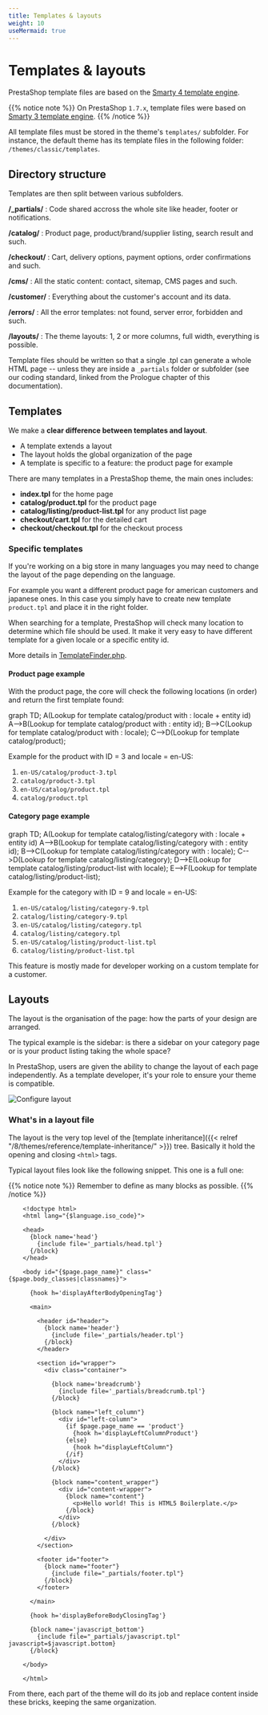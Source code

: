 ```yaml
---
title: Templates & layouts
weight: 10
useMermaid: true
---
```


# Templates & layouts

PrestaShop template files are based on the [Smarty 4 template engine](https://smarty-php.github.io/smarty/).

{{% notice note %}}
On PrestaShop `1.7.x`, template files were based on [Smarty 3 template engine](https://www.smarty.net/v3_overview).
{{% /notice %}}

All template files must be stored in the theme's `templates/` subfolder. For instance, the default theme
has its template files in the following folder: `/themes/classic/templates`.

## Directory structure

Templates are then split between various subfolders.

**/_partials/**
: Code shared accross the whole site like header, footer or notifications.

**/catalog/**
: Product page, product/brand/supplier listing, search result and such.

**/checkout/**
: Cart, delivery options, payment options, order confirmations and such.

**/cms/**
: All the static content: contact, sitemap, CMS pages and such.

**/customer/**
: Everything about the customer's account and its data.

**/errors/**
: All the error templates: not found, server error, forbidden and such.

**/layouts/**
: The theme layouts: 1, 2 or more columns, full width, everything is possible.

Template files should be written so that a single .tpl can generate a whole HTML page -- unless they are
inside a `_partials` folder or subfolder (see our coding standard, linked from the Prologue chapter
of this documentation).

## Templates

We make a **clear difference between templates and layout**.

* A template extends a layout
* The layout holds the global organization of the page
* A template is specific to a feature: the product page for example

There are many templates in a PrestaShop theme, the main ones includes:

* **index.tpl** for the home page
* **catalog/product.tpl** for the product page
* **catalog/listing/product-list.tpl** for any product list page
* **checkout/cart.tpl** for the detailed cart
* **checkout/checkout.tpl** for the checkout process

### Specific templates

If you're working on a big store in many languages you may need to change the layout
of the page depending on the language.

For example you want a different product page for american customers and japanese ones.
In this case you simply have to create new template `product.tpl` and place it in
the right folder.

When searching for a template, PrestaShop will check many location to determine
which file should be used. It make it very easy to have different template for a
given locale or a specific entity id.

More details in [TemplateFinder.php](https://github.com/PrestaShop/PrestaShop/blob/8.0.x/classes/Smarty/TemplateFinder.php#L71-L117).

#### Product page example

With the product page, the core will check the following locations (in order) and
return the first template found:

<div class="mermaid">
graph TD;
    A(Lookup for template catalog/product with : locale + entity id)
    A-->B(Lookup for template catalog/product with : entity id);
    B-->C(Lookup for template catalog/product with : locale);
    C-->D(Lookup for template catalog/product);
</div>

Example for the product with ID = 3 and locale = en-US:

1. `en-US/catalog/product-3.tpl`
2. `catalog/product-3.tpl`
3. `en-US/catalog/product.tpl`
4. `catalog/product.tpl`

#### Category page example

<div class="mermaid">
graph TD;
    A(Lookup for template catalog/listing/category with : locale + entity id)
    A-->B(Lookup for template catalog/listing/category with : entity id);
    B-->C(Lookup for template catalog/listing/category with : locale);
    C-->D(Lookup for template catalog/listing/category);
    D-->E(Lookup for template catalog/listing/product-list with locale);
    E-->F(Lookup for template catalog/listing/product-list);
    
</div>

Example for the category with ID = 9 and locale = en-US:

1. `en-US/catalog/listing/category-9.tpl`
2. `catalog/listing/category-9.tpl`
3. `en-US/catalog/listing/category.tpl`
4. `catalog/listing/category.tpl`
5. `en-US/catalog/listing/product-list.tpl`
6. `catalog/listing/product-list.tpl`

This feature is mostly made for developer working on a custom template for a customer.

## Layouts

The layout is the organisation of the page: how the parts of your design are arranged.

The typical example is the sidebar: is there a sidebar on your category page or is your product listing taking the whole space?

In PrestaShop, users are given the ability to change the layout of each page independently. 
As a template developer, it's your role to ensure your theme is compatible.

![Configure layout](../img/configure-layout.png)

### What's in a layout file

The layout is the very top level of the [template inheritance]({{< relref "/8/themes/reference/template-inheritance/" >}})
tree. Basically it hold the opening and closing `<html>` tags.

Typical layout files look like the following snippet. This one is a full one:

{{% notice note %}}
  Remember to define as many blocks as possible.
{{% /notice %}}

```smarty
    <!doctype html>
    <html lang="{$language.iso_code}">

    <head>
      {block name='head'}
        {include file='_partials/head.tpl'}
      {/block}
    </head>

    <body id="{$page.page_name}" class="{$page.body_classes|classnames}">

      {hook h='displayAfterBodyOpeningTag'}

      <main>

        <header id="header">
          {block name='header'}
            {include file='_partials/header.tpl'}
          {/block}
        </header>

        <section id="wrapper">
          <div class="container">

            {block name='breadcrumb'}
              {include file='_partials/breadcrumb.tpl'}
            {/block}

            {block name="left_column"}
              <div id="left-column">
                {if $page.page_name == 'product'}
                  {hook h='displayLeftColumnProduct'}
                {else}
                  {hook h="displayLeftColumn"}
                {/if}
              </div>
            {/block}

            {block name="content_wrapper"}
              <div id="content-wrapper">
                {block name="content"}
                  <p>Hello world! This is HTML5 Boilerplate.</p>
                {/block}
              </div>
            {/block}

          </div>
        </section>

        <footer id="footer">
          {block name="footer"}
            {include file="_partials/footer.tpl"}
          {/block}
        </footer>

      </main>

      {hook h='displayBeforeBodyClosingTag'}

      {block name='javascript_bottom'}
        {include file="_partials/javascript.tpl" javascript=$javascript.bottom}
      {/block}

    </body>

    </html>
```

From there, each part of the theme will do its job and replace content inside these
bricks, keeping the same organization.
